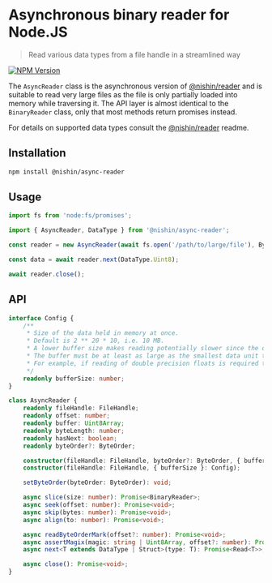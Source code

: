 # Asynchronous binary reader for Node.JS

> Read various data types from a file handle in a streamlined way

[![NPM Version][npm-image]][npm-url]

The `AsyncReader` class is the asynchronous version of [@nishin/reader](../reader) and is suitable to read very large files as the file is only partially loaded into memory while traversing it. The API layer is almost identical to the `BinaryReader` class, only that most methods return promises instead.

For details on supported data types consult the [@nishin/reader](../reader) readme.

## Installation

```sh
npm install @nishin/async-reader
```

## Usage

```js
import fs from 'node:fs/promises';

import { AsyncReader, DataType } from '@nishin/async-reader';

const reader = new AsyncReader(await fs.open('/path/to/large/file'), ByteOrder.BigEndian, { bufferSize: 8192 });

const data = await reader.next(DataType.Uint8);

await reader.close();
```

## API

```ts
interface Config {
	/**
	 * Size of the data held in memory at once.
	 * Default is 2 ** 20 * 10, i.e. 10 MB.
	 * A lower buffer size makes reading potentially slower since the data has to be updated more often.
	 * The buffer must be at least as large as the smallest data unit to read:
	 * For example, if reading of double precision floats is required the buffer size cannot be less than 8 bytes.
	 */ 
	readonly bufferSize: number; 
}

class AsyncReader {
	readonly fileHandle: FileHandle;
	readonly offset: number;
	readonly buffer: Uint8Array;
	readonly byteLength: number;
	readonly hasNext: boolean;
	readonly byteOrder?: ByteOrder;

	constructor(fileHandle: FileHandle, byteOrder?: ByteOrder, { bufferSize }?: Config);
	constructor(fileHandle: FileHandle, { bufferSize }: Config);

	setByteOrder(byteOrder: ByteOrder): void;

	async slice(size: number): Promise<BinaryReader>;
	async seek(offset: number): Promise<void>;
	async skip(bytes: number): Promise<void>;
	async align(to: number): Promise<void>;

	async readByteOrderMark(offset?: number): Promise<void>;
	async assertMagix(magic: string | Uint8Array, offset?: number): Promise<void>;
	async next<T extends DataType | Struct>(type: T): Promise<Read<T>>;

	async close(): Promise<void>;
}
```

[npm-image]: https://img.shields.io/npm/v/@nishin/async-reader.svg
[npm-url]: https://npmjs.org/package/@nishin/async-reader
